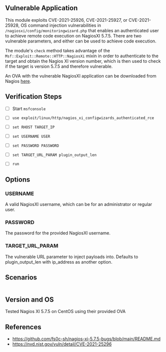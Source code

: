 ## Vulnerable Application
This module exploits CVE-2021-25926, CVE-2021-25927, or CVE-2021-25928, OS command injection vulnerabilities in `/nagiosxi/config/monitoringwizard.php` that enables an authenticated user to achieve remote code execution on NagiosXI 5.7.5. There are two vulnerable parameters, and either can be used to achieve code execution.

The module's `check` method takes advantage of the `Msf::Exploit::Remote::HTTP::NagiosXi` mixin in order to authenticate to the target and
obtain the Nagios XI version number, which is then used to check if the target is version 5.7.5 and therefore vulnerable.

An OVA with the vulnerable NagiosXI application can be downloaded from Nagios [here](https://assets.nagios.com/downloads/nagiosxi/5/ovf/nagiosxi-5.7.5-64.ova).


## Verification Steps


- [ ] Start `msfconsole`
- [ ] `use exploit/linux/http/nagios_xi_configwizards_authenticated_rce`
- [ ] `set RHOST TARGET_IP`
- [ ] `set USERNAME USER`
- [ ] `set PASSWORD PASSWORD`
- [ ] `set TARGET_URL_PARAM plugin_output_len`
- [ ] `run`


## Options

### USERNAME
A valid NagiosXI username, which can be for an administrator or regular user.

### PASSWORD
The password for the provided NagiosXI username.

### TARGET_URL_PARAM
The vulnerable URL parameter to inject payloads into. Defaults to plugin_output_len with ip_address as another option.

## Scenarios

```

```

## Version and OS
Tested Nagios XI 5.7.5 on CentOS using their provided OVA

## References
- https://github.com/fs0c-sh/nagios-xi-5.7.5-bugs/blob/main/README.md
- https://nvd.nist.gov/vuln/detail/CVE-2021-25296
